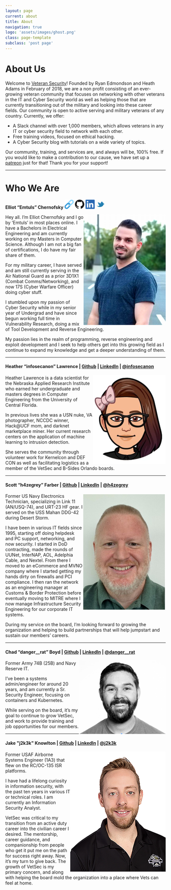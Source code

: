 ```yaml
---
layout: page
current: about
title: About
navigation: true
logo: 'assets/images/ghost.png'
class: page-template
subclass: 'post page'
---
```


# About Us

Welcome to [Veteran Security](https://www.facebook.com/VetSec-2337490683199858/)! Founded by Ryan Edmondson and Heath Adams in February of 2018, we are a non profit consisting of an ever-growing veteran community that focuses on networking with other veterans in the IT and Cyber Security world as well as helping those that are currently transitioning out of the military and looking into these career fields. Our community is open to active serving and military veterans of any country. Currently, we offer:

* A Slack channel with over 1,000 members, which allows veterans in any IT or cyber security field to network with each other.
* Free training videos, focused on ethical hacking.
* A Cyber Security blog with tutorials on a wide variety of topics.

Our community, training, and services are, and always will be, 100% free.
If you would like to make a contribution to our cause, we have set up a [patreon](https://www.patreon.com/vetsec) just for that! Thank you for your support!

---

# Who We Are

**Elliot “Emtuls” Chernofsky** [![](../assets/images/website_thumb.png)](https://emtuls.dev/) [![](../assets/images/github_thumb.png)](https://github.com/emtuls/) [![](../assets/images/linkedin_thumb.png)](https://www.linkedin.com/in/elliot-c-54982aa7/) [![](../assets/images/twitter_thumb.png)](https://twitter.com/emtuls)

<img align="right" src="../assets/images/bod/elliot-chernofsky.png" />
Hey all. I’m Elliot Chernofsky and I go by ‘Emtuls’ in most places online. I have a Bachelors in Electrical Engineering and am currently working on my Masters in Computer Science. Although I am not a big fan of certifications, I do have my fair share of them.

For my military career, I have served and am still currently serving in the Air National Guard as a prior 3D1X1 (Combat Comms/Networking), and now 17S (Cyber Warfare Officer) doing cyber stuff.

I stumbled upon my passion of Cyber Security while in my senior year of Undergrad and have since begun working full time in Vulnerability Research, doing a mix of Tool Development and Reverse Engineering.

My passion lies in the realm of programming, reverse engineering and exploit development and I seek to help others get into this growing field as I continue to expand my knowledge and get a deeper understanding of them.

---

#### Heather “infosecanon” Lawrence | [Github](https://github.com/infosecanon) | [LinkedIn](https://www.linkedin.com/in/hlawrence2010/) | [@infosecanon](https://twitter.com/infosecanon)

<img align="right" src="/assets/images/bod/heather-lawrence.png">
Heather Lawrence is a data scientist for the Nebraska Applied Research Institute who earned her undergraduate and masters degrees in Computer Engineering from the University of Central Florida.

In previous lives she was a USN nuke, VA photographer, NCCDC winner, Hack@UCF mom, and darknet marketplace miner. Her current research centers on the application of machine learning to intrusion detection.

She serves the community through volunteer work for Kernelcon and DEF CON as well as facilitating logistics as a member of the VetSec and B-Sides Orlando boards.

---

#### Scott “h4zegrey” Farber | [Github](https://twitter.com/h4zegrey) | [LinkedIn](https://www.linkedin.com/in/scottfarber/) | [@h4zegrey](https://twitter.com/h4zegrey)

<img align="right" src="/assets/images/bod/scott-farber.png">
Former US Navy Electronics Technician, specializing in Link 11 (AN/USQ-74), and URT-23 HF gear. I served on the USS Mahan DDG-42 during Desert Storm.

I have been in various IT fields since 1995, starting off doing helpdesk and PC support, networking, and now security. I started in DoD contracting, made the rounds of UUNet, InterNAP, AOL, Adelphia Cable, and Nextel. From there I moved to an eCommerce and MVNO company where I started getting my hands dirty on firewalls and PCI compliance. I then ran the network as an engineering manager at Customs & Border Protection before eventually moving to MITRE where I now manage Infrastructure Security Engineering for our corporate IT systems.

During my service on the board, I’m looking forward to growing the organization and helping to build partnerships that will help jumpstart and sustain our members’ careers.

---

#### Chad “danger__rat” Boyd | [Github](https://github.com/cboyd0319) | [LinkedIn](https://www.linkedin.com/in/chadboyd/) | [@danger__rat](https://twitter.com/danger__rat)

<img align="right" src="/assets/images/bod/chad-boyd.png">
Former Army 74B (25B) and Navy Reserve IT.

I’ve been a systems admin/engineer for around 20 years, and am currently a Sr. Security Engineer, focusing on containers and Kubernetes.

While serving on the board, it’s my goal to continue to grow VetSec, and work to provide training and job opportunities for our members.

---

#### Jake "j2k3k" Knowlton | [Github](https://github.com/j2k3k) | [LinkedIn](https://www.linkedin.com/in/jacobknowlton/) | [@j2k3k](https://twitter.com/j2k3k)

<img align="right" src="/assets/images/bod/jake-knowlton.png">
Former USAF Airborne Systems Engineer (1A3) that flew on the RC/OC-135 ISR platforms.

I have had a lifelong curiosity in information security, with the past ten years in various IT or technical roles. I am currently an Information Security Analyst.

VetSec was critical to my transition from an active duty career into the civilian career I desired. The mentorship, career guidance, and companionship from people who get it put me on the path for success right away. Now, it’s my turn to give back. The growth of VetSec is my primary concern, and along with helping the board mold the organization into a place where Vets can feel at home.

